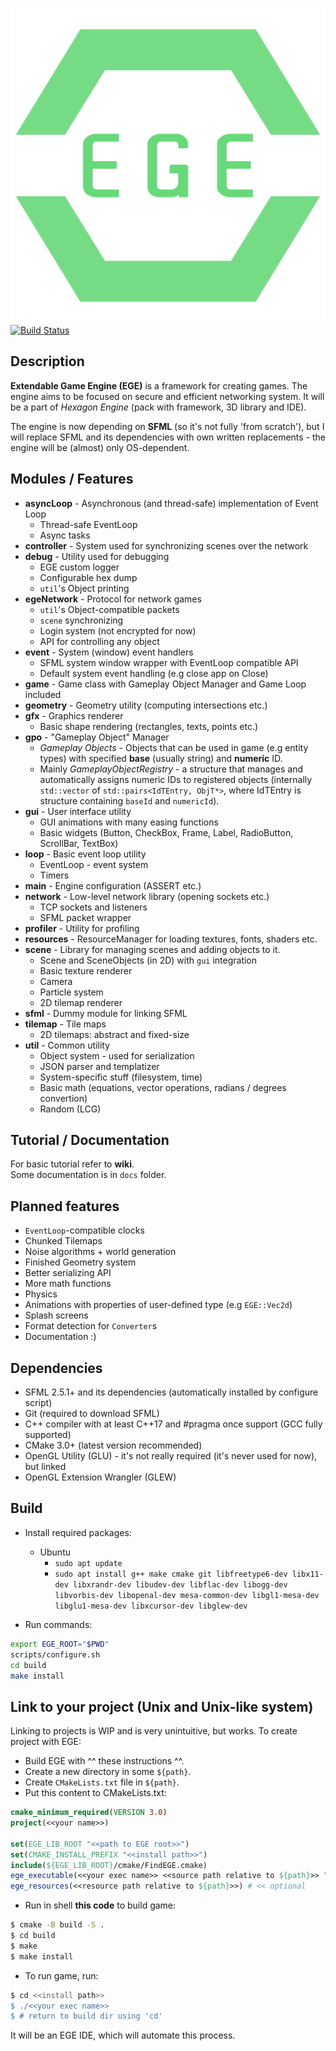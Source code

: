 ![Icon](https://raw.githubusercontent.com/hexagon-engine/resources/main/icons/hexagon-ege-ghi.svg.png)  
[![Build Status](https://travis-ci.com/hexagon-engine/ege.svg?branch=master)](https://travis-ci.com/hexagon-engine/ege)  

## Description
**Extendable Game Engine (EGE)** is a framework for creating games. The engine aims to be focused on secure and efficient networking system. It will be a part of *Hexagon Engine* (pack with framework, 3D library and IDE).

The engine is now depending on **SFML** (so it's not fully 'from scratch'), but I will replace SFML and its dependencies with own written replacements - the engine will be (almost) only OS-dependent.

## Modules / Features
* **asyncLoop** - Asynchronous (and thread-safe) implementation of Event Loop
   * Thread-safe EventLoop
   * Async tasks
* **controller** - System used for synchronizing scenes over the network
* **debug** - Utility used for debugging
   * EGE custom logger
   * Configurable hex dump
   * `util`'s Object printing
* **egeNetwork** - Protocol for network games
   * `util`'s Object-compatible packets
   * `scene` synchronizing
   * Login system (not encrypted for now)
   * API for controlling any object
* **event** - System (window) event handlers
   * SFML system window wrapper with EventLoop compatible API
   * Default system event handling (e.g close app on Close)
* **game** - Game class with Gameplay Object Manager and Game Loop included
* **geometry** - Geometry utility (computing intersections etc.)
* **gfx** - Graphics renderer
   * Basic shape rendering (rectangles, texts, points etc.)
* **gpo** - "Gameplay Object" Manager
   * *Gameplay Objects* - Objects that can be used in game (e.g entity types) with specified **base** (usually string) and **numeric** ID.
   * Mainly *GameplayObjectRegistry* - a structure that manages and automatically assigns numeric IDs to registered objects (internally `std::vector` of `std::pairs<IdTEntry, ObjT*>`, where IdTEntry is structure containing `baseId` and `numericId`).
* **gui** - User interface utility
   * GUI animations with many easing functions
   * Basic widgets (Button, CheckBox, Frame, Label, RadioButton, ScrollBar, TextBox)
* **loop** - Basic event loop utility
   * EventLoop - event system
   * Timers
* **main** - Engine configuration (ASSERT etc.)
* **network** - Low-level network library (opening sockets etc.)
   * TCP sockets and listeners
   * SFML packet wrapper
* **profiler** - Utility for profiling
* **resources** - ResourceManager for loading textures, fonts, shaders etc.
* **scene** - Library for managing scenes and adding objects to it.
   * Scene and SceneObjects (in 2D) with `gui` integration
   * Basic texture renderer
   * Camera
   * Particle system
   * 2D tilemap renderer
* **sfml** - Dummy module for linking SFML
* **tilemap** - Tile maps
   * 2D tilemaps: abstract and fixed-size
* **util** - Common utility
   * Object system - used for serialization
   * JSON parser and templatizer
   * System-specific stuff (filesystem, time)
   * Basic math (equations, vector operations, radians / degrees convertion)
   * Random (LCG)

## Tutorial / Documentation
For basic tutorial refer to **wiki**.  
Some documentation is in `docs` folder.

## Planned features
* `EventLoop`-compatible clocks
* Chunked Tilemaps
* Noise algorithms + world generation
* Finished Geometry system
* Better serializing API
* More math functions
* Physics
* Animations with properties of user-defined type (e.g `EGE::Vec2d`)
* Splash screens
* Format detection for `Converter`s
* Documentation :)

## Dependencies
* SFML 2.5.1+ and its dependencies (automatically installed by configure script)
* Git (required to download SFML)
* C++ compiler with at least C++17 and #pragma once support (GCC fully supported)
* CMake 3.0+ (latest version recommended)
* OpenGL Utility (GLU) - it's not really required (it's never used for now), but linked
* OpenGL Extension Wrangler (GLEW)

## Build
* Install required packages:
  * Ubuntu
    - `sudo apt update`
    - `sudo apt install g++ make cmake git libfreetype6-dev libx11-dev libxrandr-dev libudev-dev libflac-dev libogg-dev libvorbis-dev libopenal-dev mesa-common-dev libgl1-mesa-dev libglu1-mesa-dev libxcursor-dev libglew-dev`

* Run commands:
```bash
export EGE_ROOT="$PWD"
scripts/configure.sh
cd build
make install
```

## Link to your project (Unix and Unix-like system)
Linking to projects is WIP and is very unintuitive, but works.
To create project with EGE:

* Build EGE with ^^ these instructions ^^.
* Create a new directory in some `${path}`.
* Create `CMakeLists.txt` file in `${path}`.
* Put this content to CMakeLists.txt:
```cmake
cmake_minimum_required(VERSION 3.0)
project(<<your name>>)

set(EGE_LIB_ROOT "<<path to EGE root>>")
set(CMAKE_INSTALL_PREFIX "<<install path>>")
include(${EGE_LIB_ROOT}/cmake/FindEGE.cmake)
ege_executable(<<your exec name>> <<source path relative to ${path}>> "gui;resources;..other modules..")
ege_resources(<<resource path relative to ${path}>>) # << optional

```
* Run in shell **this code** to build game:
```bash
$ cmake -B build -S .
$ cd build
$ make
$ make install
```
* To run game, run:
```bash
$ cd <<install path>>
$ ./<<your exec name>>
$ # return to build dir using 'cd'
```

It will be an EGE IDE, which will automate this process.
